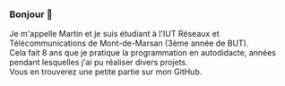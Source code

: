 ### Bonjour 👋

Je m'appelle Martin et je suis étudiant à l'IUT Réseaux et Télécommunications de Mont-de-Marsan (3ème année de BUT).  
Cela fait 8 ans que je pratique la programmation en autodidacte, années pendant lesquelles j'ai pu réaliser divers projets.  
Vous en trouverez une petite partie sur mon GitHub.
